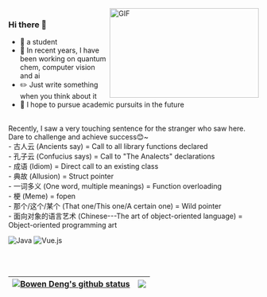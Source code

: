 
<!--
**BonedDeng/BonedDeng** is a ✨ _special_ ✨ repository because its `README.md` (this file) appears on your GitHub profile.

Here are some ideas to get you started:

- 🔭 I’m currently working on ...
- 🌱 I’m currently learning ...
- 👯 I’m looking to collaborate on ...
- 🤔 I’m looking for help with ...
- 💬 Ask me about ...
- 📫 How to reach me: ...
- 😄 Pronouns: ...
- ⚡ Fun fact: ...

-->
<img align="right" alt="GIF" src="https://s1.ax1x.com/2022/04/19/LworCt.gif?raw=true" width="300" height="180" />

### Hi there 👋
- 🌱 a student
- 🔭 In recent years, I have been working on quantum chem, computer vision and ai
- ✏️ Just write something when you think about it
- 💪 I hope to pursue academic pursuits in the future

<br>
Recently, I saw a very touching sentence for the stranger who saw here.
<br>
Dare to challenge and achieve success😊~
<br>
- 古人云 (Ancients say) = Call to all library functions declared
<br>
- 孔子云 (Confucius says) = Call to "The Analects" declarations
<br>
- 成语 (Idiom) = Direct call to an existing class
<br>
- 典故 (Allusion) = Struct pointer
<br>
- 一词多义 (One word, multiple meanings) = Function overloading
<br>
- 梗 (Meme) = fopen
<br>
- 那个/这个/某个 (That one/This one/A certain one) = Wild pointer
<br>
- 面向对象的语言艺术 (Chinese---The art of object-oriented language) = Object-oriented programming art
<br>



![Java](https://img.shields.io/badge/Java-1.8-orange?style=flat-square&logo=Java) ![Vue.js](https://img.shields.io/badge/-Vue.js-%232c3e50?style=flat-square&logo=vuedotjs)


<br>
<br>

|<a href="https://github.com/BonedDeng/"><img align="center" src="https://github-readme-stats.vercel.app/api?username=BonedDeng&show_icons=true&include_all_commits=true&hide_border=true" alt="Bowen Deng's github status" /></a>|<a href="https://github.com/BonedDeng"><img align="center" src="https://github-readme-stats.vercel.app/api/top-langs/?username=BonedDeng&layout=compact&theme=buefy&hide_border=true" /></a>|
|--|--|
